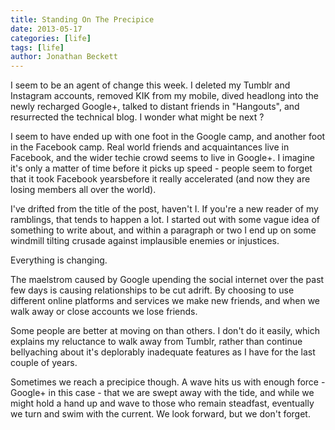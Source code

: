 ```yaml
---
title: Standing On The Precipice
date: 2013-05-17
categories: [life]
tags: [life]
author: Jonathan Beckett
---
```


I seem to be an agent of change this week. I deleted my Tumblr and Instagram accounts, removed KIK from my mobile, dived headlong into the newly recharged Google+, talked to distant friends in "Hangouts", and resurrected the technical blog. I wonder what might be next ?

I seem to have ended up with one foot in the Google camp, and another foot in the Facebook camp. Real world friends and acquaintances live in Facebook, and the wider techie crowd seems to live in Google+. I imagine it's only a matter of time before it picks up speed - people seem to forget that it took Facebook yearsbefore it really accelerated (and now they are losing members all over the world).

I've drifted from the title of the post, haven't I. If you're a new reader of my ramblings, that tends to happen a lot. I started out with some vague idea of something to write about, and within a paragraph or two I end up on some windmill tilting crusade against implausible enemies or injustices.

Everything is changing.

The maelstrom caused by Google upending the social internet over the past few days is causing relationships to be cut adrift. By choosing to use different online platforms and services we make new friends, and when we walk away or close accounts we lose friends.

Some people are better at moving on than others. I don't do it easily, which explains my reluctance to walk away from Tumblr, rather than continue bellyaching about it's deplorably inadequate features as I have for the last couple of years.

Sometimes we reach a precipice though. A wave hits us with enough force - Google+ in this case - that we are swept away with the tide, and while we might hold a hand up and wave to those who remain steadfast, eventually we turn and swim with the current. We look forward, but we don't forget.